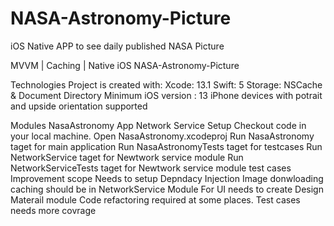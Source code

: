 # NASA-Astronomy-Picture
iOS Native APP to see daily published NASA Picture

MVVM | Caching | Native iOS NASA-Astronomy-Picture

Technologies
Project is created with:
Xcode: 13.1
Swift: 5
Storage: NSCache & Document Directory
Minimum iOS version : 13
iPhone devices with potrait and upside orientation supported


Modules
NasaAstronomy App
Network Service
Setup
Checkout code in your local machine.
Open NasaAstronomy.xcodeproj
Run NasaAstronomy taget for main application
Run NasaAstronomyTests taget for testcases
Run NetworkService taget for Newtwork service module
Run NetworkServiceTests taget for Newtwork service module test cases
Improvement scope
Needs to setup Depndacy Injection
Image donwloading caching should be in NetworkService Module
For UI needs to create Design Materail module
Code refactoring required at some places.
Test cases needs more covrage
